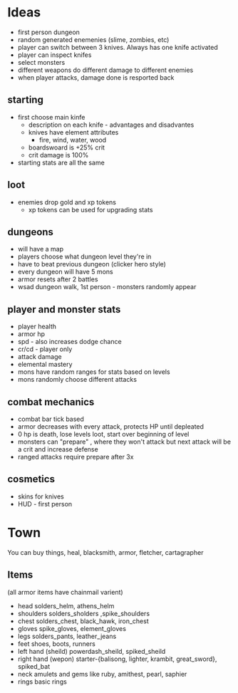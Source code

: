 # Ideas
* first person dungeon
* random generated enemenies (slime, zombies, etc)
* player can switch between 3 knives.  Always has one knife activated
* player can inspect knifes
* select monsters
* different weapons do different damage to different enemies
* when player attacks, damage done is resported back
## starting
* first choose main kinfe
    * description on each knife - advantages and disadvantes
    * knives have element attributes
        * fire, wind, water, wood
    * boardswoard is +25% crit
    * crit damage is 100%
* starting stats are all the same

## loot
* enemies drop gold and xp tokens
    * xp tokens can be used for upgrading stats

## dungeons
* will have a map
* players choose what dungeon level they're in
* have to beat previous dungeon (clicker hero style)
* every dungeon will have 5 mons
* armor resets after 2 battles
* wsad dungeon walk, 1st person - monsters randomly appear

## player and monster stats
* player health
* armor hp
* spd - also increases dodge chance
* cr/cd - player only
* attack damage
* elemental mastery
* mons have random ranges for stats based on levels
* mons randomly choose different attacks

## combat mechanics
* combat bar tick based
* armor decreases with every attack, protects HP until depleated
* 0 hp is death, lose levels loot, start over beginning of level
* monsters can "prepare" , where they won't attack but next attack will be a crit and increase defense
* ranged attacks require prepare after 3x

## cosmetics
* skins for knives
* HUD - first person

# Town
You can buy things, heal, blacksmith, armor, fletcher, cartagrapher

## Items
(all armor items have chainmail varient)
* head         solders_helm, athens_helm
* shoulders    solders_sholders ,spike_shoulders
* chest        solders_chest, black_hawk, iron_chest
* gloves       spike_gloves, element_gloves
* legs         solders_pants, leather_jeans 
* feet         shoes, boots, runners 
* left hand  (sheild) powerdash_sheild, spiked_sheild  
* right hand (wepon)  starter-{balisong, lighter, krambit, great_sword}, spiked_bat 
* neck         amulets and gems like ruby, amithest, pearl, saphier
* rings    basic rings 

